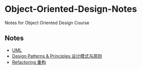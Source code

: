 # Object-Oriented-Design-Notes

Notes for Object Oriented Design Course

## Notes

- [UML](uml.md)
- [Design Patterns & Principles 设计模式与原则](design-patterns.md)
- [Refactoring 重构](refactoring.md)
